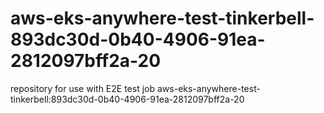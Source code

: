 # aws-eks-anywhere-test-tinkerbell-893dc30d-0b40-4906-91ea-2812097bff2a-20
repository for use with E2E test job aws-eks-anywhere-test-tinkerbell:893dc30d-0b40-4906-91ea-2812097bff2a-20
